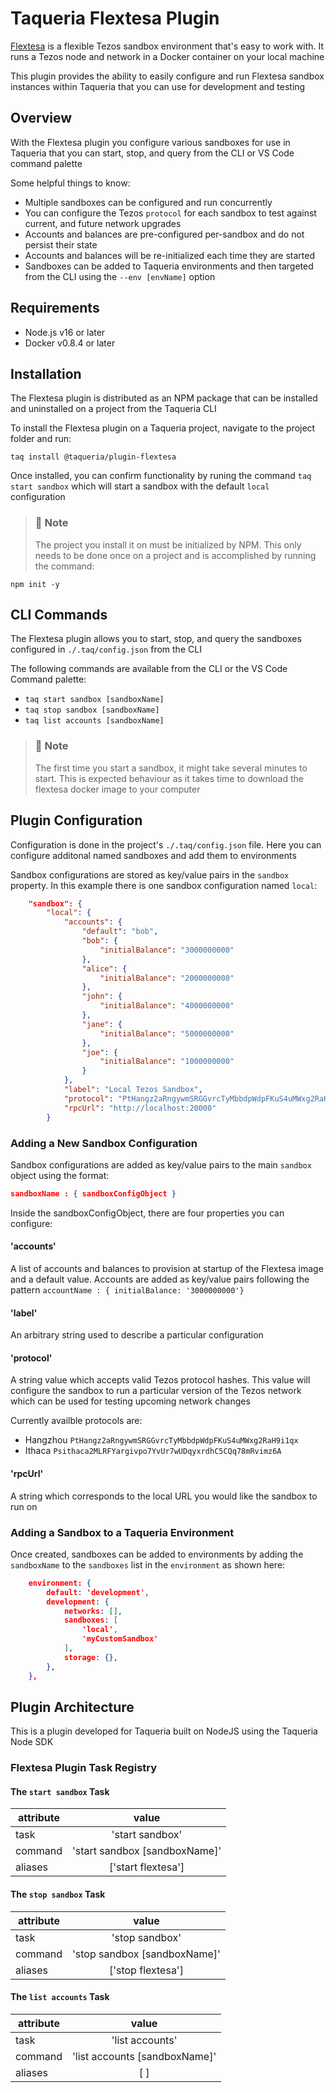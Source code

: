 # Taqueria Flextesa Plugin

[Flextesa](https://tezos.gitlab.io/flextesa/) is a flexible Tezos sandbox environment that's easy to work with. It runs a Tezos node and network in a Docker container on your local machine

This plugin provides the ability to easily configure and run Flextesa sandbox instances within Taqueria that you can use for development and testing
 
## Overview

With the Flextesa plugin you configure various sandboxes for use in Taqueria that you can start, stop, and query from the CLI or VS Code command palette


Some helpful things to know:
- Multiple sandboxes can be configured and run concurrently
- You can configure the Tezos `protocol` for each sandbox to test against current, and future network upgrades
- Accounts and balances are pre-configured per-sandbox and do not persist their state
- Accounts and balances will be re-initialized each time they are started
- Sandboxes can be added to Taqueria environments and then targeted from the CLI using the `--env [envName]` option 

## Requirements

- Node.js v16 or later
- Docker v0.8.4 or later

## Installation

The Flextesa plugin is distributed as an NPM package that can be installed and uninstalled on a project from the Taqueria CLI

To install the Flextesa plugin on a Taqueria project, navigate to the project folder and run:
```shell
taq install @taqueria/plugin-flextesa
```

Once installed, you can confirm functionality by runing the command `taq start sandbox` which will start a sandbox with the default `local` configuration

> ### :page_with_curl: Note
> The project you install it on must be initialized by NPM. This only needs to be done once on a project and is accomplished by running the command:
```shell
npm init -y
``` 

## CLI Commands

The Flextesa plugin allows you to start, stop, and query the sandboxes configured in `./.taq/config.json` from the CLI

The following commands are available from the CLI or the VS Code Command palette:
- `taq start sandbox [sandboxName]`
- `taq stop sandbox [sandboxName]`
- `taq list accounts [sandboxName]`

> ### :page_with_curl: Note
> The first time you start a sandbox, it might take several minutes to start. This is expected behaviour as it takes time to download the flextesa docker image to your computer

## Plugin Configuration

Configuration is done in the project's `./.taq/config.json` file. Here you can configure additonal named sandboxes and add them to environments

Sandbox configurations are stored as key/value pairs in the `sandbox` property. In this example there is one sandbox configuration named `local`:
```json
    "sandbox": {
        "local": {
            "accounts": {
                "default": "bob",
                "bob": {
                    "initialBalance": "3000000000"
                },
                "alice": {
                    "initialBalance": "2000000000"
                },
                "john": {
                    "initialBalance": "4000000000"
                },
                "jane": {
                    "initialBalance": "5000000000"
                },
                "joe": {
                    "initialBalance": "1000000000"
                }
            },
            "label": "Local Tezos Sandbox",
            "protocol": "PtHangz2aRngywmSRGGvrcTyMbbdpWdpFKuS4uMWxg2RaH9i1qx",
            "rpcUrl": "http://localhost:20000"
        }
```

### Adding a New Sandbox Configuration

Sandbox configurations are added as key/value pairs to the main `sandbox` object using the format:
```json
sandboxName : { sandboxConfigObject }
```

Inside the sandboxConfigObject, there are four properties you can configure:
#### 'accounts'

A list of accounts and balances to provision at startup of the Flextesa image and a default value. Accounts are added as key/value pairs following the pattern `accountName : { initialBalance: '3000000000'}`

#### 'label'
An arbitrary string used to describe a particular configuration

#### 'protocol'

A string value which accepts valid Tezos protocol hashes. This value will configure the sandbox to run a particular version of the Tezos network which can be used for testing upcoming network changes

Currently availble protocols are:
- Hangzhou `PtHangz2aRngywmSRGGvrcTyMbbdpWdpFKuS4uMWxg2RaH9i1qx`
- Ithaca   `Psithaca2MLRFYargivpo7YvUr7wUDqyxrdhC5CQq78mRvimz6A`

#### 'rpcUrl'

A string which corresponds to the local URL you would like the sandbox to run on

### Adding a Sandbox to a Taqueria Environment

Once created, sandboxes can be added to environments by adding the `sandboxName` to the `sandboxes` list in the `environment` as shown here:
```json
    environment: {
        default: 'development',
        development: {
            networks: [],
            sandboxes: [
                'local',
                'myCustomSandbox'
            ],
            storage: {},
        },
    },
```

## Plugin Architecture

This is a plugin developed for Taqueria built on NodeJS using the Taqueria Node SDK

### Flextesa Plugin Task Registry

#### The `start sandbox` Task

|  attribute |  value                         |  
|------------|:------------------------------:|
|  task      | 'start sandbox'                | 
|  command   | 'start sandbox [sandboxName]'  | 
|  aliases   | ['start flextesa']             |  


#### The `stop sandbox` Task

|  attribute |  value                         | 
|------------|:------------------------------:|
|  task      | 'stop sandbox'                 | 
|  command   | 'stop sandbox [sandboxName]'   | 
|  aliases   | ['stop flextesa']              |  

#### The `list accounts` Task

|  attribute |  value                         | 
|------------|:------------------------------:|
|  task      | 'list accounts'                | 
|  command   | 'list accounts [sandboxName]'  | 
|  aliases   | [ ]                            |  
